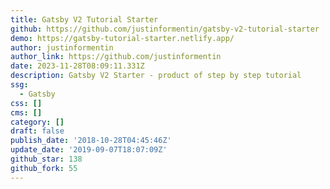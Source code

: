```yaml
---
title: Gatsby V2 Tutorial Starter
github: https://github.com/justinformentin/gatsby-v2-tutorial-starter
demo: https://gatsby-tutorial-starter.netlify.app/
author: justinformentin
author_link: https://github.com/justinformentin
date: 2023-11-28T08:09:11.331Z
description: Gatsby V2 Starter - product of step by step tutorial
ssg:
  - Gatsby
css: []
cms: []
category: []
draft: false
publish_date: '2018-10-28T04:45:46Z'
update_date: '2019-09-07T18:07:09Z'
github_star: 138
github_fork: 55
---
```

